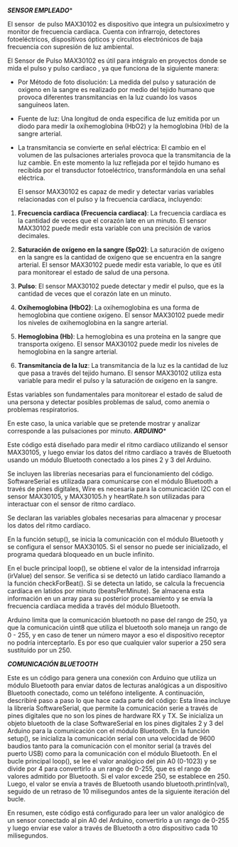 *****SENSOR EMPLEADO******

El sensor  de pulso MAX30102 es dispositivo que integra un pulsioxímetro y  monitor de frecuencia cardiaca. Cuenta con infrarrojo, detectores fotoeléctricos, dispositivos ópticos y circuitos electrónicos de baja frecuencia con supresión de luz ambiental.

El Sensor de Pulso MAX30102 es útil para intégralo en proyectos donde se mida el pulso y pulso cardiaco , ya que funciona de la siguiente manera:
* Por Método de foto disolución: La medida del pulso y saturación de oxigeno en la sangre es realizado por medio del tejido humano que provoca diferentes transmitancias en la luz cuando los vasos sanguíneos laten.
* Fuente de luz: Una longitud de onda especifica de luz emitida por un diodo para medir la oxihemoglobina (HbO2) y la hemoglobina (Hb) de la sangre arterial.
* La transmitancia se convierte en señal eléctrica: El cambio en el volumen de las pulsaciones arteriales provoca que la transmitancia de la luz cambie. En este momento la luz reflejada por el tejido humano es recibida por el transductor fotoeléctrico, transformándola en una señal eléctrica.

  El sensor MAX30102 es capaz de medir y detectar varias variables relacionadas con el pulso y la frecuencia cardíaca, incluyendo:

1. **Frecuencia cardíaca (Frecuencia cardiaca)**: La frecuencia cardíaca es la cantidad de veces que el corazón late en un minuto. El sensor MAX30102 puede medir esta variable con una precisión de varios decimales.

2. **Saturación de oxígeno en la sangre (SpO2)**: La saturación de oxígeno en la sangre es la cantidad de oxígeno que se encuentra en la sangre arterial. El sensor MAX30102 puede medir esta variable, lo que es útil para monitorear el estado de salud de una persona.

3. **Pulso**: El sensor MAX30102 puede detectar y medir el pulso, que es la cantidad de veces que el corazón late en un minuto.

4. **Oxihemoglobina (HbO2)**: La oxihemoglobina es una forma de hemoglobina que contiene oxígeno. El sensor MAX30102 puede medir los niveles de oxihemoglobina en la sangre arterial.

5. **Hemoglobina (Hb)**: La hemoglobina es una proteína en la sangre que transporta oxígeno. El sensor MAX30102 puede medir los niveles de hemoglobina en la sangre arterial.

6. **Transmitancia de la luz**: La transmitancia de la luz es la cantidad de luz que pasa a través del tejido humano. El sensor MAX30102 utiliza esta variable para medir el pulso y la saturación de oxígeno en la sangre.

Estas variables son fundamentales para monitorear el estado de salud de una persona y detectar posibles problemas de salud, como anemia o problemas respiratorios.

En este caso, la unica variable que se pretende mostrar y analizar corresponde a las pulsaciones por minuto.
*****ARDUINO******

Este código está diseñado para medir el ritmo cardíaco utilizando el sensor MAX30105, y luego enviar los datos del ritmo cardíaco a través de Bluetooth usando un módulo Bluetooth conectado a los pines 2 y 3 del Arduino.

Se incluyen las librerías necesarias para el funcionamiento del código. SoftwareSerial es utilizada para comunicarse con el módulo Bluetooth a través de pines digitales, Wire es necesaria para la comunicación I2C con el sensor MAX30105, y MAX30105.h y heartRate.h son utilizadas para interactuar con el sensor de ritmo cardíaco.

Se declaran las variables globales necesarias para almacenar y procesar los datos del ritmo cardíaco.

En la función setup(), se inicia la comunicación con el módulo Bluetooth y se configura el sensor MAX30105. Si el sensor no puede ser inicializado, el programa quedará bloqueado en un bucle infinito.

En el bucle principal loop(), se obtiene el valor de la intensidad infrarroja (irValue) del sensor. Se verifica si se detectó un latido cardíaco llamando a la función checkForBeat(). Si se detecta un latido, se calcula la frecuencia cardíaca en latidos por minuto (beatsPerMinute). Se almacena esta información en un array para su posterior procesamiento y se envía la frecuencia cardíaca medida a través del módulo Bluetooth.

Arduino limita que la comunicación bluetooth no pase del rango de 250, ya que la comunicación uint8 que utiliza el bluetooth solo maneja un rango de 0 - 255, y en caso de tener un número mayor a eso el dispositivo receptor no podría interceptarlo. Es por eso que cualquier valor superior a 250 sera sustituido por un 250.

*****COMUNICACIÓN BLUETOOTH*****

Este es un código para genera una conexión con Arduino que utiliza un módulo Bluetooth para enviar datos de lecturas analógicas a un dispositivo Bluetooth conectado, como un teléfono inteligente. A continuación, describiré paso a paso lo que hace cada parte del código: Esta línea incluye la librería SoftwareSerial, que permite la comunicación serie a través de pines digitales que no son los pines de hardware RX y TX. Se inicializa un objeto bluetooth de la clase SoftwareSerial en los pines digitales 2 y 3 del Arduino para la comunicación con el módulo Bluetooth. En la función setup(), se inicializa la comunicación serial con una velocidad de 9600 baudios tanto para la comunicación con el monitor serial (a través del puerto USB) como para la comunicación con el módulo Bluetooth. En el bucle principal loop(), se lee el valor analógico del pin A0 (0-1023) y se divide por 4 para convertirlo a un rango de 0-255, que es el rango de valores admitido por Bluetooth. Si el valor excede 250, se establece en 250. Luego, el valor se envía a través de Bluetooth usando bluetooth.println(val), seguido de un retraso de 10 milisegundos antes de la siguiente iteración del bucle.

En resumen, este código está configurado para leer un valor analógico de un sensor conectado al pin A0 del Arduino, convertirlo a un rango de 0-255 y luego enviar ese valor a través de Bluetooth a otro dispositivo cada 10 milisegundos.
